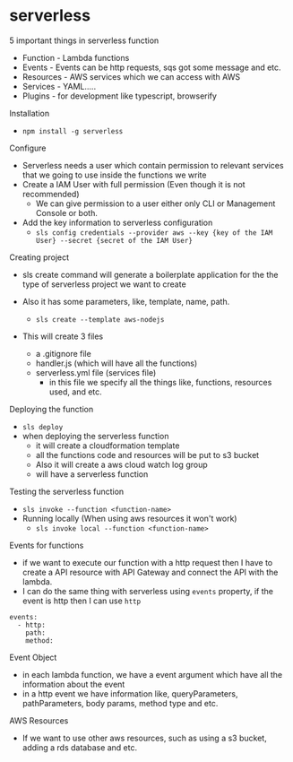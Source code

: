 # serverless

5 important things in serverless function
  - Function - Lambda functions
  - Events - Events can be http requests, sqs got some message and etc.
  - Resources - AWS services which we can access with AWS
  - Services - YAML.....
  - Plugins - for development like typescript, browserify
  
Installation
  - `npm install -g serverless`
  
Configure
  - Serverless needs a user which contain permission to relevant services that we going to use inside the functions we write
  - Create a IAM User with full permission (Even though it is not recommended)
    - We can give permission to a user either only CLI or Management Console or both.
  - Add the key information to serverless configuration
    - `sls config credentials --provider aws --key {key of the IAM User} --secret {secret of the IAM User}`
    
Creating project
  - sls create command will generate a boilerplate application for the the type of serverless project we want to create
  - Also it has some parameters, like, template, name, path.
    - `sls create --template aws-nodejs`
  
  - This will create 3 files
    - a .gitignore file 
    - handler.js (which will have all the functions)
    - serverless.yml file (services file)
      - in this file we specify all the things like, functions, resources used, and etc.
    
Deploying the function
  - `sls deploy`
  - when deploying the serverless function 
    - it will create a cloudformation template
    - all the functions code and resources will be put to s3 bucket
    - Also it will create a aws cloud watch log group 
    - will have a serverless function
    
Testing the serverless function
  - `sls invoke --function <function-name>`
  - Running locally (When using aws resources it won't work)
    - `sls invoke local --function <function-name>`
    
Events for functions
  - if we want to execute our function with a http request then I have to create a API resource with API Gateway and connect the API with the lambda.
  - I can do the same thing with serverless using `events` property, if the event is http then I can use `http`
~~~
events:
  - http:
    path:
    method:
~~~

Event Object
  - in each lambda function, we have a event argument which have all the information about the event
  - in a http event we have information like, queryParameters, pathParameters, body params, method type and etc.
  
AWS Resources
  - If we want to use other aws resources, such as using a s3 bucket, adding a rds database and etc.

